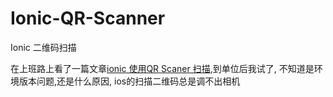 # Ionic-QR-Scanner
Ionic 二维码扫描

在上班路上看了一篇文章[ionic 使用QR Scaner 扫描](https://www.jianshu.com/p/45f8b44b9a42?utm_campaign=hugo&utm_medium=reader_share&utm_content=note),到单位后我试了, 不知道是环境版本问题,还是什么原因, ios的扫描二维码总是调不出相机
